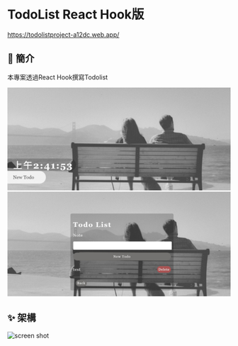 # TodoList React Hook版
https://todolistproject-a12dc.web.app/
## 🍹 簡介

本專案透過React Hook撰寫Todolist

![screen shot](https://github.com/pingdori/TodoListProject/blob/main/image/Homepage.jpg?raw=true)
![screen shot](https://github.com/pingdori/TodoListProject/blob/main/image/List.jpg?raw=true)

## ✨ 架構
![screen shot](https://s3.us-west-2.amazonaws.com/secure.notion-static.com/f1b57a6f-ce76-4dfe-96c1-8ec3437bdaf3/Untitled.png?X-Amz-Algorithm=AWS4-HMAC-SHA256&X-Amz-Content-Sha256=UNSIGNED-PAYLOAD&X-Amz-Credential=AKIAT73L2G45EIPT3X45%2F20220509%2Fus-west-2%2Fs3%2Faws4_request&X-Amz-Date=20220509T191219Z&X-Amz-Expires=86400&X-Amz-Signature=a7660044c3f832b75a92c069077b354d9faa9b3cde3065149fbc6c3559b5a726&X-Amz-SignedHeaders=host&response-content-disposition=filename%20%3D%22Untitled.png%22&x-id=GetObject)

